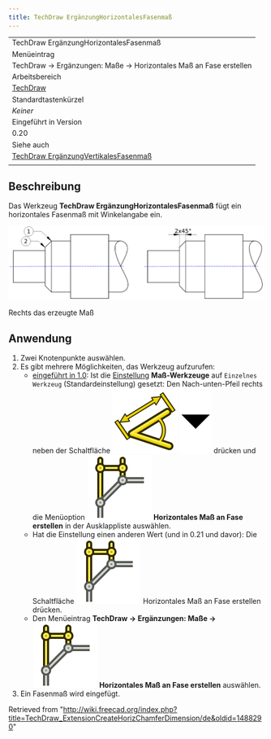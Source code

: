 ```yaml
---
title: TechDraw ErgänzungHorizontalesFasenmaß
---
```


|                                                                                                                                            |
| ------------------------------------------------------------------------------------------------------------------------------------------ |
| TechDraw ErgänzungHorizontalesFasenmaß                                                                                                     |
| Menüeintrag                                                                                                                                |
| TechDraw → Ergänzungen: Maße → Horizontales Maß an Fase erstellen                                                                          |
| Arbeitsbereich                                                                                                                             |
| [TechDraw](/TechDraw_Workbench/de "TechDraw Workbench/de")                                                                                 |
| Standardtastenkürzel                                                                                                                       |
| _Keiner_                                                                                                                                   |
| Eingeführt in Version                                                                                                                      |
| 0.20                                                                                                                                       |
| Siehe auch                                                                                                                                 |
| [TechDraw ErgänzungVertikalesFasenmaß](/TechDraw_ExtensionCreateVertChamferDimension/de "TechDraw ExtensionCreateVertChamferDimension/de") |
|                                                                                                                                            |

## Beschreibung

Das Werkzeug **TechDraw ErgänzungHorizontalesFasenmaß** fügt ein horizontales Fasenmaß mit Winkelangabe ein.

![](/src/assets/images/TechDraw_ExtensionCreateHorizChamferDimensionExample.png)

Rechts das erzeugte Maß

## Anwendung

1. Zwei Knotenpunkte auswählen.
2. Es gibt mehrere Möglichkeiten, das Werkzeug aufzurufen:
   - [eingeführt in 1.0](/Release_notes_1.0/de "Release notes 1.0/de"): Ist die [Einstellung](/TechDraw_Preferences/de#Maßeinträge "TechDraw Preferences/de") **Maß-Werkzeuge** auf `Einzelnes Werkzeug` (Standardeinstellung) gesetzt: Den Nach-unten-Pfeil rechts neben der Schaltfläche ![](/src/assets/images/TechDraw_Dimension.svg) ![](/src/assets/images/Toolbar_flyout_arrow.svg) drücken und die Menüoption **![](/src/assets/images/TechDraw_ExtensionCreateHorizChamferDimension.svg) Horizontales Maß an Fase erstellen** in der Ausklappliste auswählen.
   - Hat die Einstellung einen anderen Wert (und in 0.21 und davor): Die Schaltfläche ![](/src/assets/images/TechDraw_ExtensionCreateHorizChamferDimension.svg) Horizontales Maß an Fase erstellen drücken.
   - Den Menüeintrag **TechDraw → Ergänzungen: Maße → ![](/src/assets/images/TechDraw_ExtensionCreateHorizChamferDimension.svg) Horizontales Maß an Fase erstellen** auswählen.
3. Ein Fasenmaß wird eingefügt.

Retrieved from "<http://wiki.freecad.org/index.php?title=TechDraw_ExtensionCreateHorizChamferDimension/de&oldid=1488290>"
